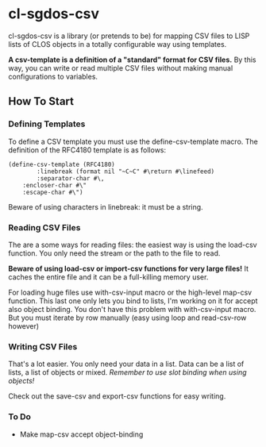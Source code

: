 cl-sgdos-csv
============

cl-sgdos-csv is a library (or pretends to be) for mapping CSV files to LISP
lists of CLOS objects in a totally configurable way using templates.

**A csv-template is a definition of a "standard" format for CSV files.** By
this way, you can write or read multiple CSV files without making manual
configurations to variables.

How To Start
------------

### Defining Templates

To define a CSV template you must use the define-csv-template macro. The
definition of the RFC4180 template is as follows:

	(define-csv-template (RFC4180)
    		:linebreak (format nil "~C~C" #\return #\linefeed)
    		:separator-char #\,
		:encloser-char #\"
		:escape-char #\")

Beware of using characters in linebreak: it must be a string.

### Reading CSV Files

The are a some ways for reading files: the easiest way is using the
load-csv function. You only need the stream or the path to the file
to read.

**Beware of using load-csv or import-csv functions for very large files!** It
caches the entire file and it can be a full-killing memory user.

For loading huge files use with-csv-input macro or the high-level map-csv
function. This last one only lets you bind to lists, I'm working on
it for accept also object binding. You don't have this problem with
with-csv-input macro. But you must iterate by row manually (easy using loop and read-csv-row however)

### Writing CSV Files

That's a lot easier. You only need your data in a list. Data can be a list of lists, a list of objects
or mixed. *Remember to use slot binding when using objects!*

Check out the save-csv and export-csv functions for easy writing.

### To Do

* Make map-csv accept object-binding


